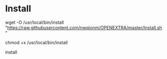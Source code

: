 # Install

  wget -O /usr/local/bin/install "https://raw.githubusercontent.com/nwqionm/OPENEXTRA/master/Install.sh"

  chmod +x /usr/local/bin/install

  install
